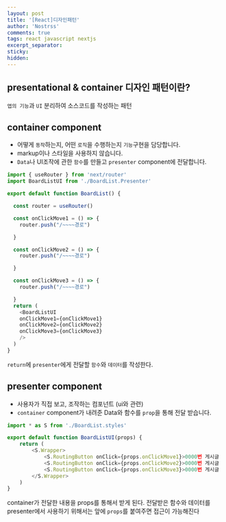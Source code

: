 ```yaml
---
layout: post
title: '[React]디자인패턴'
author: 'Nostrss'
comments: true
tags: react javascript nextjs
excerpt_separator:
sticky:
hidden:
---
```


## presentational & container 디자인 패턴이란?
`앱의 기능`과 `UI` 분리하여 소스코드를 작성하는 패턴

## container component
- 어떻게 `동작`하는지, 어떤 `로직`을 수행하는지 `기능`구현을 담당합니다.
- markup이나 스타일을 사용하지 않습니다.
- `Data`나 UI조작에 관한 `함수`를 만들고 `presenter` component에 전달합니다.

```javascript
import { useRouter } from 'next/router'
import BoardListUI from './BoardList.Presenter'

export default function BoardList() {

  const router = useRouter()

  const onClickMove1 = () => {
    router.push("/~~~~경로")

  }

  const onClickMove2 = () => {
    router.push("/~~~~경로")

  }

  const onClickMove3 = () => {
    router.push("/~~~~경로")

  }
  return (
    <BoardListUI
    onClickMove1={onClickMove1}
    onClickMove2={onClickMove2}
    onClickMove3={onClickMove3}
    />
  )
}
```

`return`에 `presenter`에게 전달할 `함수`와 `데이터`를 작성한다.


## presenter component
- 사용자가 직접 보고, 조작하는 컴포넌트 (ui와 관련)
- `container` component가 내려준 Data와 함수를 `prop`을 통해 전달 받습니다.

``` javascript
import * as S from './BoardList.styles'

export default function BoardListUI(props) {
    return (
        <S.Wrapper>
            <S.RoutingButton onClick={props.onClickMove1}>0000번 게시글  이동하기 !!!</S.RoutingButton>
            <S.RoutingButton onClick={props.onClickMove2}>0000번 게시글  이동하기 !!!</S.RoutingButton>
            <S.RoutingButton onClick={props.onClickMove3}>0000번 게시글  이동하기 !!!</S.RoutingButton>
        </S.Wrapper>
    )
}
```
container가 전달한 내용을 props를 통해서 받게 된다.
전달받은 함수와 데이터를 presenter에서 사용하기 위해서는 앞에 `props`를 붙여주면
접근이 가능해진다

